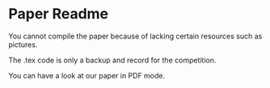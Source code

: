 # Paper Readme

You cannot compile the paper because of lacking certain resources such as pictures.

The .tex code is only a backup and record for the competition.

You can have a look at our paper in PDF mode.